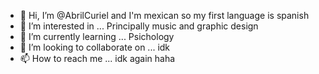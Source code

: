 - 👋 Hi, I’m @AbrilCuriel and I'm mexican so my first language is spanish
- 👀 I’m interested in ... Principally music and graphic design
- 🌱 I’m currently learning ... Psichology
- 💞️ I’m looking to collaborate on ... idk
- 📫 How to reach me ... idk again haha

<!---
AbrilCuriel/AbrilCuriel is a ✨ special ✨ repository because its `README.md` (this file) appears on your GitHub profile.
You can click the Preview link to take a look at your changes.
--->
